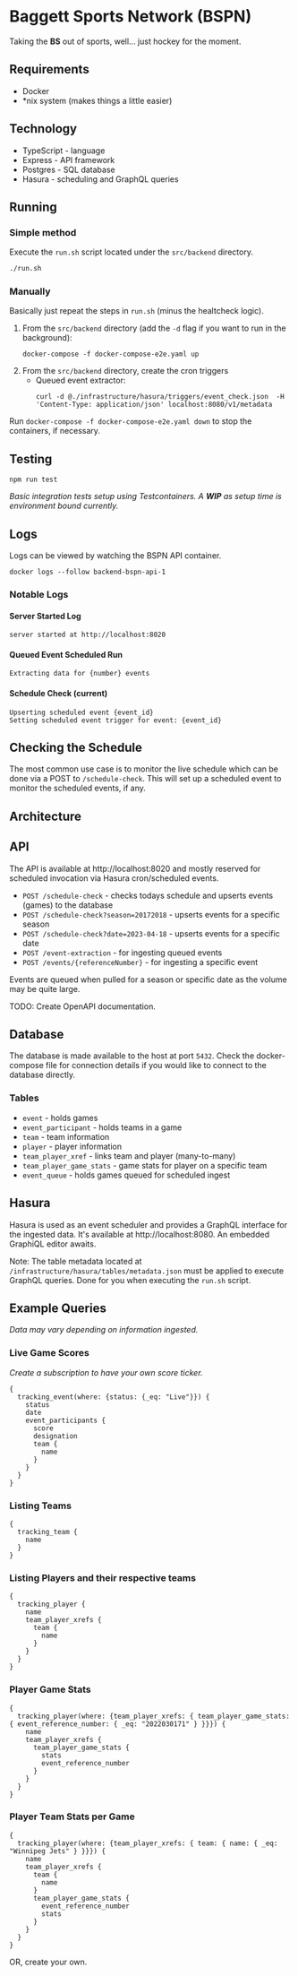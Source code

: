# Baggett Sports Network (BSPN)
Taking the __BS__ out of sports, well... just hockey for the moment.

## Requirements
* Docker
* *nix system (makes things a little easier)

## Technology
* TypeScript - language
* Express - API framework
* Postgres - SQL database
* Hasura - scheduling and GraphQL queries

## Running
### Simple method
Execute the `run.sh` script located under the `src/backend` directory.
```sh
./run.sh
```
### Manually
Basically just repeat the steps in `run.sh` (minus the healtcheck logic).

1) From the `src/backend` directory (add the `-d` flag if you want to run in the background):
    ```
    docker-compose -f docker-compose-e2e.yaml up
    ```
2) From the `src/backend` directory, create the cron triggers
   * Queued event extractor:
       ```
       curl -d @./infrastructure/hasura/triggers/event_check.json  -H 'Content-Type: application/json' localhost:8080/v1/metadata
       ```
    
Run `docker-compose -f docker-compose-e2e.yaml down` to stop the containers, if necessary.

## Testing
`npm run test`

_Basic integration tests setup using Testcontainers. A __WIP__ as setup time is environment bound currently._

## Logs
Logs can be viewed by watching the BSPN API container.

```docker logs --follow backend-bspn-api-1```

### Notable Logs

#### Server Started Log
```server started at http://localhost:8020```

#### Queued Event Scheduled Run
```Extracting data for {number} events```

#### Schedule Check (current)
```
Upserting scheduled event {event_id}
Setting scheduled event trigger for event: {event_id}
```

## Checking the Schedule
The most common use case is to monitor the live schedule which can be done via a POST to `/schedule-check`. This will set up a scheduled event
to monitor the scheduled events, if any.

## Architecture
## API
The API is available at http://localhost:8020 and mostly reserved for scheduled invocation via Hasura cron/scheduled events.

* `POST /schedule-check` - checks todays schedule and upserts events (games) to the database
* `POST /schedule-check?season=20172018` - upserts events for a specific season
* `POST /schedule-check?date=2023-04-18` - upserts events for a specific date
* `POST /event-extraction` - for ingesting queued events
* `POST /events/{referenceNumber}` - for ingesting a specific event

Events are queued when pulled for a season or specific date as the volume may be quite large.

TODO: Create OpenAPI documentation.

## Database
The database is made available to the host at port `5432`. Check the docker-compose file for connection details if you would like to connect to the database directly.

### Tables
* `event` - holds games
* `event_participant` - holds teams in a game
* `team` - team information
* `player` - player information
* `team_player_xref` - links team and player (many-to-many)
* `team_player_game_stats` - game stats for player on a specific team
* `event_queue` - holds games queued for scheduled ingest

## Hasura
Hasura is used as an event scheduler and provides a GraphQL interface for the ingested data. It's available at http://localhost:8080. An embedded GraphiQL editor awaits.

Note: The table metadata located at `/infrastructure/hasura/tables/metadata.json` must be applied to execute GraphQL queries. Done for you when executing the `run.sh` script.

## Example Queries
_Data may vary depending on information ingested._

### Live Game Scores
_Create a subscription to have your own score ticker._
```
{
  tracking_event(where: {status: {_eq: "Live"}}) {
    status
    date
    event_participants {
      score
      designation
      team {
        name
      }
    }
  }
}
```

### Listing Teams
```
{
  tracking_team {
    name
  }
}
```

### Listing Players and their respective teams
```
{
  tracking_player {
    name
    team_player_xrefs {
      team {
        name
      }
    }
  }
}
```

### Player Game Stats
```
{
  tracking_player(where: {team_player_xrefs: { team_player_game_stats: { event_reference_number: { _eq: "2022030171" } }}}) {
    name
    team_player_xrefs {
      team_player_game_stats {
        stats
        event_reference_number
      }
    }
  }
}
```

### Player Team Stats per Game
```
{
  tracking_player(where: {team_player_xrefs: { team: { name: { _eq: "Winnipeg Jets" } }}}) {
    name
    team_player_xrefs {
      team {
        name
      }
      team_player_game_stats {
        event_reference_number
        stats
      }
    }
  }
}
```

OR, create your own.